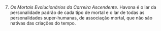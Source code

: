 ﻿7. <I>Os Mortais Evolucionários da Carreira Ascendente</I>. Havona é o lar da personalidade padrão de cada tipo de mortal e o lar de todas as personalidades super-humanas, de associação mortal, que não são nativas das criações do tempo.
